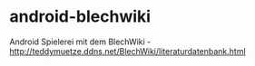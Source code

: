 # android-blechwiki
Android Spielerei mit dem BlechWiki - http://teddymuetze.ddns.net/BlechWiki/literaturdatenbank.html
